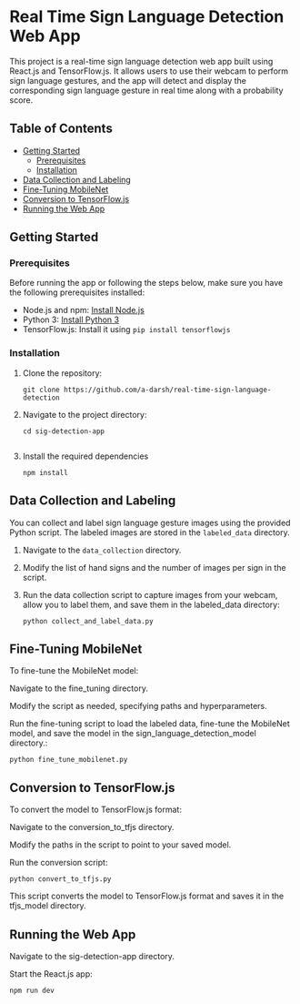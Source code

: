 # Real Time Sign Language Detection Web App

This project is a real-time sign language detection web app built using React.js and TensorFlow.js. It allows users to use their webcam to perform sign language gestures, and the app will detect and display the corresponding sign language gesture in real time along with a probability score.

## Table of Contents

- [Getting Started](#getting-started)
  - [Prerequisites](#prerequisites)
  - [Installation](#installation)
- [Data Collection and Labeling](#data-collection-and-labeling)
- [Fine-Tuning MobileNet](#fine-tuning-mobilenet)
- [Conversion to TensorFlow.js](#conversion-to-tensorflowjs)
- [Running the Web App](#running-the-web-app)

## Getting Started

### Prerequisites

Before running the app or following the steps below, make sure you have the following prerequisites installed:

- Node.js and npm: [Install Node.js](https://nodejs.org/)
- Python 3: [Install Python 3](https://www.python.org/downloads/)
- TensorFlow.js: Install it using `pip install tensorflowjs`

### Installation

1. Clone the repository:

   ```shell
   git clone https://github.com/a-darsh/real-time-sign-language-detection
   
2. Navigate to the project directory:
   
    ```shell
    cd sig-detection-app
  
3. Install the required dependencies
   
    ```shell
    npm install

## Data Collection and Labeling

You can collect and label sign language gesture images using the provided Python script. The labeled images are stored in the `labeled_data` directory.

1. Navigate to the `data_collection` directory.
2. Modify the list of hand signs and the number of images per sign in the script.
3. Run the data collection script to capture images from your webcam, allow you to label them, and save them in the labeled_data directory:

    ```shell
    python collect_and_label_data.py
    ```

## Fine-Tuning MobileNet

To fine-tune the MobileNet model:

Navigate to the fine_tuning directory.

Modify the script as needed, specifying paths and hyperparameters.

Run the fine-tuning script to load the labeled data, fine-tune the MobileNet model, and save the model in the sign_language_detection_model directory.:

  ```shell
  python fine_tune_mobilenet.py
  ```

## Conversion to TensorFlow.js

To convert the model to TensorFlow.js format:

Navigate to the conversion_to_tfjs directory.

Modify the paths in the script to point to your saved model.

Run the conversion script:
  ```shell
  python convert_to_tfjs.py
  ```
This script converts the model to TensorFlow.js format and saves it in the tfjs_model directory.


## Running the Web App

Navigate to the sig-detection-app directory.

Start the React.js app:
  ```shell
  npm run dev
  ```


